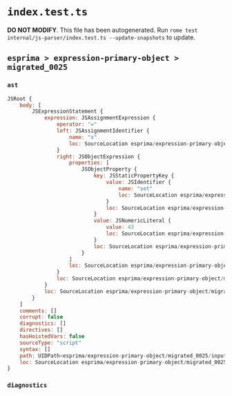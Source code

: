 # `index.test.ts`

**DO NOT MODIFY**. This file has been autogenerated. Run `rome test internal/js-parser/index.test.ts --update-snapshots` to update.

## `esprima > expression-primary-object > migrated_0025`

### `ast`

```javascript
JSRoot {
	body: [
		JSExpressionStatement {
			expression: JSAssignmentExpression {
				operator: "="
				left: JSAssignmentIdentifier {
					name: "x"
					loc: SourceLocation esprima/expression-primary-object/migrated_0025/input.js 1:0-1:1 (x)
				}
				right: JSObjectExpression {
					properties: [
						JSObjectProperty {
							key: JSStaticPropertyKey {
								value: JSIdentifier {
									name: "set"
									loc: SourceLocation esprima/expression-primary-object/migrated_0025/input.js 1:6-1:9 (set)
								}
								loc: SourceLocation esprima/expression-primary-object/migrated_0025/input.js 1:6-1:9
							}
							value: JSNumericLiteral {
								value: 43
								loc: SourceLocation esprima/expression-primary-object/migrated_0025/input.js 1:11-1:13
							}
							loc: SourceLocation esprima/expression-primary-object/migrated_0025/input.js 1:6-1:13
						}
					]
					loc: SourceLocation esprima/expression-primary-object/migrated_0025/input.js 1:4-1:15
				}
				loc: SourceLocation esprima/expression-primary-object/migrated_0025/input.js 1:0-1:15
			}
			loc: SourceLocation esprima/expression-primary-object/migrated_0025/input.js 1:0-1:15
		}
	]
	comments: []
	corrupt: false
	diagnostics: []
	directives: []
	hasHoistedVars: false
	sourceType: "script"
	syntax: []
	path: UIDPath<esprima/expression-primary-object/migrated_0025/input.js>
	loc: SourceLocation esprima/expression-primary-object/migrated_0025/input.js 1:0-1:15
}
```

### `diagnostics`

```

```

